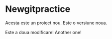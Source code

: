 # Newgitpractice
Acesta este un proiect nou.
Este o versiune noua.

Este a doua modificare!
Another one!